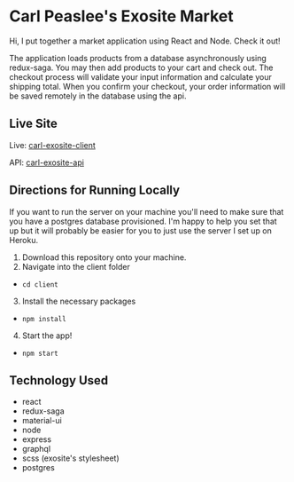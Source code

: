 # Carl Peaslee's Exosite Market
Hi, I put together a market application using React and Node. Check it out!

The application loads products from a database asynchronously using redux-saga. You may then add products to your cart and check out. The checkout process will validate your input information and calculate your shipping total. When you confirm your checkout, your order information will be saved remotely in the database using the api.

## Live Site

Live: [carl-exosite-client](https://carl-exosite-client.herokuapp.com/)

API: [carl-exosite-api](https://carl-exosite-api.herokuapp.com/graphql)

## Directions for Running Locally
If you want to run the server on your machine you'll need to make sure that you have a postgres database provisioned. I'm happy to help you set that up but it will probably be easier for you to just use the server I set up on Heroku.

1. Download this repository onto your machine.
2. Navigate into the client folder
  * ```cd client```
3. Install the necessary packages
  * ```npm install```
4. Start the app!
  * ```npm start```

## Technology Used
* react
* redux-saga
* material-ui
* node
* express
* graphql
* scss (exosite's stylesheet)
* postgres
